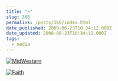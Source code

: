 ```yaml
---
title: "»"
slug: 366
permalink: /posts/366/index.html
date_published: 2008-06-23T10:34:12.000Z
date_updated: 2008-06-23T10:34:12.000Z
tags:
  - media
---
```


[![MidWestern](http://farm4.static.flickr.com/3223/2604744052_caec35bc62.jpg)](http://www.flickr.com/photos/asilentthing/2604744052/)

[![Faith](http://farm4.static.flickr.com/3146/2593199703_1cebf66169.jpg)](http://www.flickr.com/photos/asilentthing/2593199703/)
